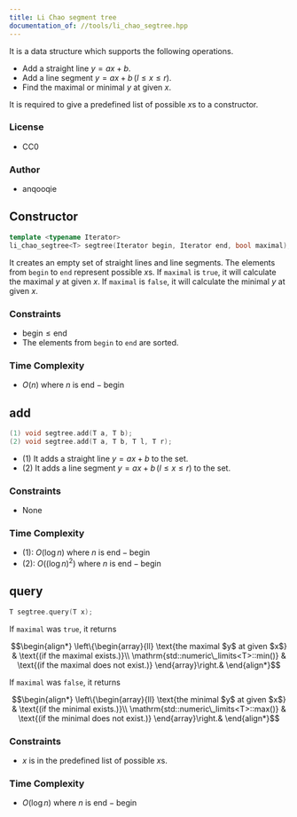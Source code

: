 ```yaml
---
title: Li Chao segment tree
documentation_of: //tools/li_chao_segtree.hpp
---
```


It is a data structure which supports the following operations.

- Add a straight line $y = ax + b$.
- Add a line segment $y = ax + b\,(l \leq x \leq r)$.
- Find the maximal or minimal $y$ at given $x$.

It is required to give a predefined list of possible $x$s to a constructor.

### License
- CC0

### Author
- anqooqie

## Constructor
```cpp
template <typename Iterator>
li_chao_segtree<T> segtree(Iterator begin, Iterator end, bool maximal);
```

It creates an empty set of straight lines and line segments.
The elements from `begin` to `end` represent possible $x$s.
If `maximal` is `true`, it will calculate the maximal $y$ at given $x$.
If `maximal` is `false`, it will calculate the minimal $y$ at given $x$.

### Constraints
- $\mathrm{begin} \leq \mathrm{end}$
- The elements from `begin` to `end` are sorted.

### Time Complexity
- $O(n)$ where $n$ is $\mathrm{end} - \mathrm{begin}$

## add
```cpp
(1) void segtree.add(T a, T b);
(2) void segtree.add(T a, T b, T l, T r);
```

- (1) It adds a straight line $y = ax + b$ to the set.
- (2) It adds a line segment $y = ax + b\,(l \leq x \leq r)$ to the set.

### Constraints
- None

### Time Complexity
- (1): $O(\log n)$ where $n$ is $\mathrm{end} - \mathrm{begin}$
- (2): $O((\log n)^2)$ where $n$ is $\mathrm{end} - \mathrm{begin}$

## query
```cpp
T segtree.query(T x);
```

If `maximal` was `true`, it returns

$$\begin{align*}
\left\{\begin{array}{ll}
\text{the maximal $y$ at given $x$} & \text{(if the maximal exists.)}\\
\mathrm{std::numeric\_limits<T>::min()} & \text{(if the maximal does not exist.)}
\end{array}\right.&
\end{align*}$$

If `maximal` was `false`, it returns

$$\begin{align*}
\left\{\begin{array}{ll}
\text{the minimal $y$ at given $x$} & \text{(if the minimal exists.)}\\
\mathrm{std::numeric\_limits<T>::max()} & \text{(if the minimal does not exist.)}
\end{array}\right.&
\end{align*}$$

### Constraints
- $x$ is in the predefined list of possible $x$s.

### Time Complexity
- $O(\log n)$ where $n$ is $\mathrm{end} - \mathrm{begin}$
